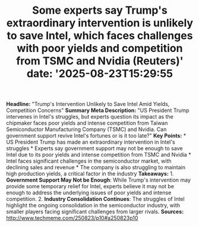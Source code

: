 ﻿---
title: "Some experts say Trump's extraordinary intervention is unlikely to save Intel, which faces challenges with poor yields and competition from TSMC and Nvidia (Reuters)'
date: '2025-08-23T15:29:55"
category: "Markets"
summary: ""
slug: "some experts say trumps extraordinary intervention is unlike"
source_urls:
  - "http://www.techmeme.com/250823/p10#a250823p10"
seo:
  title: "Some experts say Trump's extraordinary intervention is unlikely to save Intel, which faces challenges with poor yields and competition from TSMC and Nvidia (Reuters) | Hash n Hedge'
  description: '"
  keywords: ["news", "markets", "brief"]
---
**Headline:** "Trump's Intervention Unlikely to Save Intel Amid Yields, Competition Concerns"  **Summary Meta Description:** "US President Trump intervenes in Intel's struggles, but experts question its impact as the chipmaker faces poor yields and intense competition from Taiwan Semiconductor Manufacturing Company (TSMC) and Nvidia. Can government support revive Intel's fortunes or is it too late?"  **Key Points:**  * US President Trump has made an extraordinary intervention in Intel's struggles * Experts say government support may not be enough to save Intel due to its poor yields and intense competition from TSMC and Nvidia * Intel faces significant challenges in the semiconductor market, with declining sales and revenue * The company is also struggling to maintain high production yields, a critical factor in the industry  **Takeaways:**  1. **Government Support May Not be Enough**: While Trump's intervention may provide some temporary relief for Intel, experts believe it may not be enough to address the underlying issues of poor yields and intense competition. 2. **Industry Consolidation Continues**: The struggles of Intel highlight the ongoing consolidation in the semiconductor industry, with smaller players facing significant challenges from larger rivals.  **Sources:** http://www.techmeme.com/250823/p10#a250823p10 
